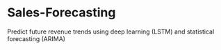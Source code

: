 # Sales-Forecasting
Predict future revenue trends using deep learning (LSTM) and statistical forecasting (ARIMA)
